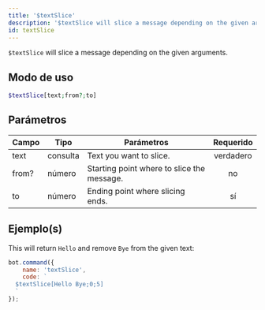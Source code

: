 ```yaml
---
title: '$textSlice'
description: '$textSlice will slice a message depending on the given arguments.'
id: textSlice
---
```


`$textSlice` will slice a message depending on the given arguments.

## Modo de uso

```php
$textSlice[text;from?;to]
```

## Parámetros

| Campo | Tipo     | Parámetros                                 | Requerido |
| ----- | -------- | ------------------------------------------ |:---------:|
| text  | consulta | Text you want to slice.                    | verdadero |
| from? | número   | Starting point where to slice the message. |    no     |
| to    | número   | Ending point where slicing ends.           |    sí     |

## Ejemplo(s)

This will return `Hello` and remove `Bye` from the given text:

```javascript
bot.command({
    name: 'textSlice',
    code: `
  $textSlice[Hello Bye;0;5]
  `
});
```